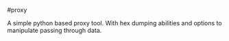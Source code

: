 #proxy

A simple python based proxy tool. With hex dumping abilities and options
to manipulate passing through data.